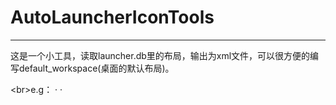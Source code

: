 # AutoLauncherIconTools
---
这是一个小工具，读取launcher.db里的布局，输出为xml文件，可以很方便的编写default_workspace(桌面的默认布局)。

\<br>e.g：
·
<favorite launcher:packageName="com.tencent.mobileqq" launcher:className="com.tencent.mobileqq.activity.SplashActivity" launcher:screen="1" launcher:x="0" launcher:y="4" />
<favorite launcher:packageName="com.tencent.qqlive" launcher:className="com.tencent.qqlive.ona.activity.WelcomeActivity" launcher:screen="1" launcher:x="1" launcher:y="4" />
·

